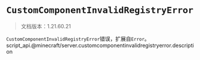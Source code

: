 # `CustomComponentInvalidRegistryError`

> 文档版本：1.21.60.21

`CustomComponentInvalidRegistryError`错误，扩展自`Error`。script_api.@minecraft/server.customcomponentinvalidregistryerror.description
